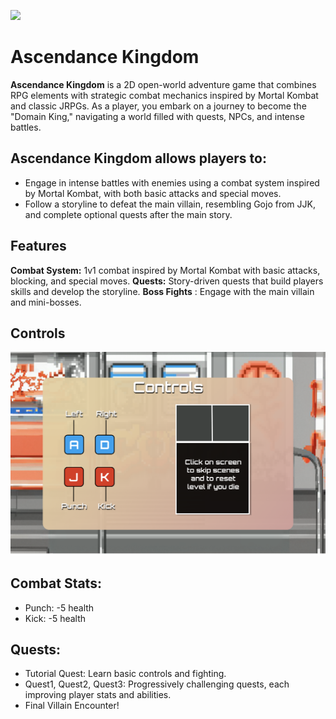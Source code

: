 ![](https://github.com/Bossgod360/Ascendance-Kingdom/blob/main/opening.gif)
# Ascendance Kingdom
**Ascendance Kingdom** is a 2D open-world adventure game that combines RPG elements with strategic combat mechanics inspired by Mortal Kombat and classic JRPGs. As a player, you embark on a journey to become the "Domain King," navigating a world filled with quests, NPCs, and intense battles.

## Ascendance Kingdom allows players to:

- Engage in intense battles with enemies using a combat system inspired by Mortal Kombat, with both basic attacks and special moves.
- Follow a storyline to defeat the main villain, resembling Gojo from JJK, and complete optional quests after the main story.
  
## Features
**Combat System:** 1v1 combat inspired by Mortal Kombat with basic attacks, blocking, and special moves.
**Quests:** Story-driven quests that build players skills and develop the storyline.
**Boss Fights** : Engage with the main villain and mini-bosses.

## Controls
![](https://github.com/Bossgod360/Ascendance-Kingdom/blob/main/Controls.png)

## Combat Stats:
- Punch: -5 health
- Kick: -5 health

## Quests:
- Tutorial Quest: Learn basic controls and fighting.
- Quest1, Quest2, Quest3: Progressively challenging quests, each improving player stats and abilities.
- Final Villain Encounter!
